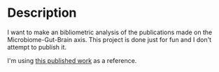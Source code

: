 # Description

I want to make an bibliometric analysis of the publications made on the Microbiome-Gut-Brain axis. This project is done just for fun and I don't attempt to publish it.

I'm using [this published work](https://pmc.ncbi.nlm.nih.gov/articles/PMC9119018/) as a reference.
